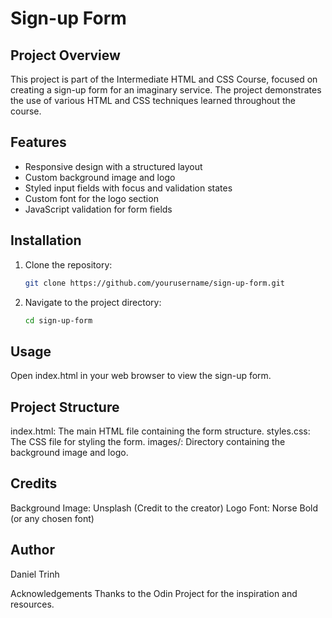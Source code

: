# Sign-up Form

## Project Overview
This project is part of the Intermediate HTML and CSS Course, focused on creating a sign-up form for an imaginary service. The project demonstrates the use of various HTML and CSS techniques learned throughout the course.

## Features
- Responsive design with a structured layout
- Custom background image and logo
- Styled input fields with focus and validation states
- Custom font for the logo section
- JavaScript validation for form fields

## Installation
1. Clone the repository:
   ```bash
   git clone https://github.com/yourusername/sign-up-form.git
2. Navigate to the project directory:
    ```bash
    cd sign-up-form

## Usage
Open index.html in your web browser to view the sign-up form.

## Project Structure
index.html: The main HTML file containing the form structure.
styles.css: The CSS file for styling the form.
images/: Directory containing the background image and logo.

## Credits
Background Image: Unsplash (Credit to the creator)
Logo Font: Norse Bold (or any chosen font)

## Author
Daniel Trinh

Acknowledgements
Thanks to the Odin Project for the inspiration and resources.
